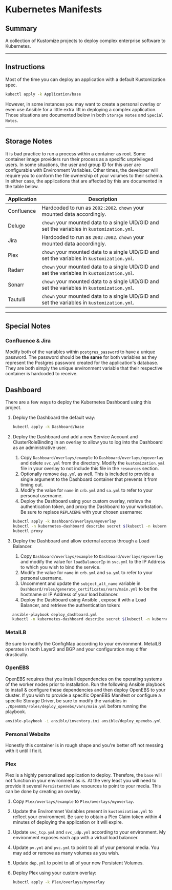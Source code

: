 # Kubernetes Manifests

## Summary

A collection of Kustomize projects to deploy complex enterprise software to Kubernetes.

<hr>



## Instructions

Most of the time you can deploy an application with a default Kustomization spec.

```bash
kubectl apply -k Application/base
```

However, in some instances you may want to create a personal overlay or even use Ansible for a little extra lift in deploying a complex application. Those situations are documented below in both `Storage Notes` and `Special Notes`.

<hr>



## Storage Notes

It is bad practice to run a process within a container as root. Some container image providers run their process as a specific unprivileged users. In some situations, the user and group ID for this user are configurable with Environment Variables. Other times, the developer will require you to conform the file ownership of your volumes to their schema. In either case, the applications that are affected by this are documented in the table below.

| Application | Description                                                  |
| ----------- | ------------------------------------------------------------ |
| Confluence  | Hardcoded to run as `2002:2002`. `chown` your mounted data accordingly. |
| Deluge      | `chown` your mounted data to a single UID/GID and set the variables in `kustomization.yml`. |
| Jira        | Hardcoded to run as `2002:2002`. `chown` your mounted data accordingly. |
| Plex        | `chown` your mounted data to a single UID/GID and set the variables in `kustomization.yml`. |
| Radarr      | `chown` your mounted data to a single UID/GID and set the variables in `kustomization.yml`. |
| Sonarr      | `chown` your mounted data to a single UID/GID and set the variables in `kustomization.yml`. |
| Tautulli    | `chown` your mounted data to a single UID/GID and set the variables in `kustomization.yml`. |

<hr>



## Special Notes

### Confluence & Jira

Modify both of the variables within `postgres_password` to have a unique password. The password should be **the same** for both variables as they represent the Postgres password created for the application's database. They are both simply the unique environment variable that their respective container is hardcoded to receive.

## Dashboard

There are a few ways to deploy the Kubernetes Dashboard using this project.

1. Deploy the Dashboard the default way:

   ```bash
   kubectl apply -k Dashboard/base
   ```

2. Deploy the Dashboard and add a new Service Account and ClusterRoleBinding in an overlay to allow you to log into the Dashboard as an administrative user.

   1. Copy `Dashboard/overlays/example` to `Dashboard/overlays/myoverlay` and delete `svc.yml` from the directory. Modify the `kustomization.yml` file in your overlay to not include this file in the `resources` section.
   2. Optionally remove `dep.yml` as well. This is included to provide a single argument to the Dashboard container that prevents it from timing out.
   3. Modify the value for `name` in `crb.yml` and `sa.yml` to refer to your personal username.
   4. Deploy the Dashboard using your custom overlay, retrieve the authentication token, and proxy the Dashboard to your workstation. Be sure to replace `REPLACEME` with your chosen username:

   ```bash
   kubectl apply -k Dashboard/overlays/myoverlay
   kubectl -n kubernetes-dashboard describe secret $(kubectl -n kubernetes-dashboard get secret | grep REPLACEME | awk '{print $1}')
   kubectl proxy
   ```

3. Deploy the Dashboard and allow external access through a Load Balancer.

   1. Copy `Dashboard/overlays/example` to `Dashboard/overlays/myoverlay` and modify the value for `loadBalancerIp` in `svc.yml` to the IP Address to which you wish to bind the service.
   2. Modify the value for `name` in `crb.yml` and `sa.yml` to refer to your personal username.
   4. Uncomment and update the `subject_alt_name`  variable in `Dashboard/roles/generate_certificates/vars/main.yml`  to be the hostname or IP Address of your load balancer.
   5. Deploy the Dashboard using Ansible , expose it with a Load Balancer, and retrieve the authentication token:
   
```bash
   ansible-playbook deploy_dashboard.yml
   kubectl -n kubernetes-dashboard describe secret $(kubectl -n kubernetes-dashboard get secret | grep REPLACEME | awk '{print $1}')
   ```

### MetalLB

Be sure to modify the ConfigMap according to your environment. MetalLB operates in both Layer2 and BGP and your configuration may differ drastically.

### OpenEBS

OpenEBS requires that you install dependencies on the operating systems of the worker nodes prior to installation. Run the following Ansible playbook to install & configure these dependencies and then deploy OpenEBS to your cluster. If you wish to provide a specific OpenEBS Manifest or configure a specific Storage Driver, be sure to modify the variables  in `./OpenEBS/roles/deploy_openebs/vars/main.yml` before running the playbook.

```bash
ansible-playbook -i ansible/inventory.ini ansible/deploy_openebs.yml
```

### Personal Website

Honestly this container is in rough shape and you're better off not messing with it until I fix it.

### Plex

Plex is a highly personalized application to deploy. Therefore, the `base` will not function in your environment as is. At the very least you will need to provide it several `PersistentVolume` resources to point to your media. This can be done by creating an overlay.

1. Copy `Plex/overlays/example` to `Plex/overlays/myoverlay`.

2. Update the Environmnet Variables present in `kustomization.yml` to reflect your environment. Be sure to obtain a Plex Claim token within 4 minutes of deploying the application or it will expire.

3. Update `svc_tcp.yml` and `svc_udp.yml` according to your environment. My environment exposes each app with a virtual load balancer.

4. Update `pv.yml` and `pvc.yml` to point to all of your personal media. You may add or remove as many volumes as you wish.

5. Update `dep.yml` to point to all of your new Persistent Volumes.

6. Deploy Plex using your custom overlay:

   ```bash
   kubectl apply -k Plex/overlays/myoverlay
   ```


